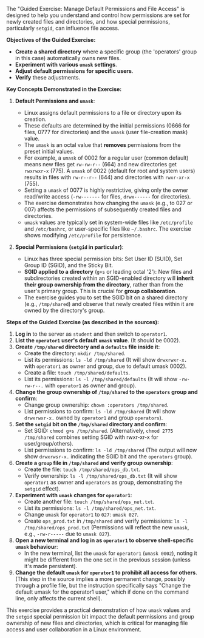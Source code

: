 The "Guided Exercise: Manage Default Permissions and File Access" is designed to help you understand and control how permissions are set for newly created files and directories, and how special permissions, particularly `setgid`, can influence file access.

**Objectives of the Guided Exercise:**
*   **Create a shared directory** where a specific group (the 'operators' group in this case) automatically owns new files.
*   **Experiment with various `umask` settings**.
*   **Adjust default permissions for specific users**.
*   **Verify** these adjustments.

**Key Concepts Demonstrated in the Exercise:**

1.  **Default Permissions and `umask`**:
    *   Linux assigns default permissions to a file or directory upon its creation.
    *   These defaults are determined by the initial permissions (0666 for files, 0777 for directories) and the `umask` (user file-creation mask) value.
    *   The `umask` is an octal value that **removes** permissions from the preset initial values.
    *   For example, a `umask` of 0002 for a regular user (common default) means new files get `rw-rw-r--` (664) and new directories get `rwxrwxr-x` (775). A `umask` of 0022 (default for root and system users) results in files with `rw-r--r--` (644) and directories with `rwxr-xr-x` (755).
    *   Setting a `umask` of 0077 is highly restrictive, giving only the owner read/write access (`-rw-------` for files, `drwx------` for directories).
    *   The exercise demonstrates how changing the `umask` (e.g., to 027 or 007) affects the permissions of subsequently created files and directories.
    *   `umask` values are typically set in system-wide files like `/etc/profile` and `/etc/bashrc`, or user-specific files like `~/.bashrc`. The exercise shows modifying `/etc/profile` for persistence.

2.  **Special Permissions (`setgid` in particular)**:
    *   Linux has three special permission bits: Set User ID (SUID), Set Group ID (SGID), and the Sticky Bit.
    *   **SGID applied to a directory** (`g+s` or leading octal '2'): New files and subdirectories created within an SGID-enabled directory will **inherit their group ownership from the directory**, rather than from the user's primary group. This is crucial for **group collaboration**.
    *   The exercise guides you to set the SGID bit on a shared directory (e.g., `/tmp/shared`) and observe that newly created files within it are owned by the directory's group.

**Steps of the Guided Exercise (as described in the sources):**

1.  **Log in** to the server as `student` and then switch to `operator1`.
2.  **List the `operator1` user's default `umask` value**. (It should be 0002).
3.  **Create `/tmp/shared` directory and a `defaults` file inside it**:
    *   Create the directory: `mkdir /tmp/shared`.
    *   List its permissions: `ls -ld /tmp/shared` (It will show `drwxrwxr-x.` with `operator1` as owner and group, due to default umask 0002).
    *   Create a file: `touch /tmp/shared/defaults`.
    *   List its permissions: `ls -l /tmp/shared/defaults` (It will show `-rw-rw-r--.` with `operator1` as owner and group).
4.  **Change the group ownership of `/tmp/shared` to the `operators` group and confirm**:
    *   Change group ownership: `chown :operators /tmp/shared`.
    *   List permissions to confirm: `ls -ld /tmp/shared` (It will show `drwxrwxr-x.` owned by `operator1` and group `operators`).
5.  **Set the `setgid` bit on the `/tmp/shared` directory and confirm**:
    *   Set SGID: `chmod g+s /tmp/shared`. (Alternatively, `chmod 2775 /tmp/shared` combines setting SGID with rwxr-xr-x for user/group/others).
    *   List permissions to confirm: `ls -ld /tmp/shared` (The output will now show `drwxrwsr-x.` indicating the SGID bit and the `operators` group).
6.  **Create a `group` file in `/tmp/shared` and verify group ownership**:
    *   Create the file: `touch /tmp/shared/ops_db.txt`.
    *   Verify ownership: `ls -l /tmp/shared/ops_db.txt` (It will show `operator1` as owner and `operators` as group, demonstrating the `setgid` effect).
7.  **Experiment with `umask` changes for `operator1`**:
    *   Create another file: `touch /tmp/shared/ops_net.txt`.
    *   List its permissions: `ls -l /tmp/shared/ops_net.txt`.
    *   Change `umask` for `operator1` to `027`: `umask 027`.
    *   Create `ops_prod.txt` in `/tmp/shared` and verify permissions: `ls -l /tmp/shared/ops_prod.txt` (Permissions will reflect the new `umask`, e.g., `-rw-r-----` due to `umask 027`).
8.  **Open a new terminal and log in as `operator1` to observe shell-specific `umask` behaviour**:
    *   In the new terminal, list the `umask` for `operator1` (`umask 0002`), noting it might be different from the one set in the previous session (unless it's made persistent).
9.  **Change the default `umask` for `operator1` to prohibit all access for others**. (This step in the source implies a more permanent change, possibly through a profile file, but the instruction specifically says "Change the default umask for the operator1 user," which if done on the command line, only affects the current shell).

This exercise provides a practical demonstration of how `umask` values and the `setgid` special permission bit impact the default permissions and group ownership of new files and directories, which is critical for managing file access and user collaboration in a Linux environment.